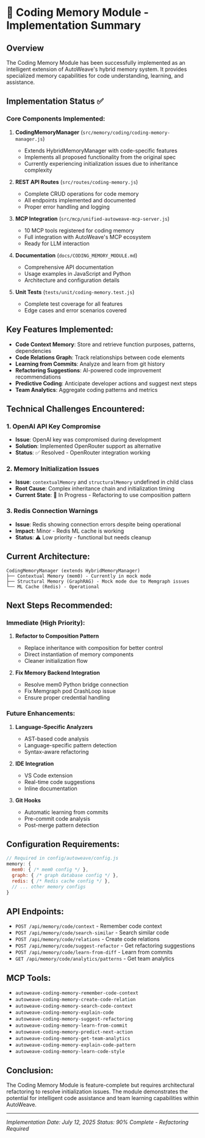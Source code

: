# 🧠 Coding Memory Module - Implementation Summary

## Overview
The Coding Memory Module has been successfully implemented as an intelligent extension of AutoWeave's hybrid memory system. It provides specialized memory capabilities for code understanding, learning, and assistance.

## Implementation Status ✅

### Core Components Implemented:
1. **CodingMemoryManager** (`src/memory/coding/coding-memory-manager.js`)
   - Extends HybridMemoryManager with code-specific features
   - Implements all proposed functionality from the original spec
   - Currently experiencing initialization issues due to inheritance complexity

2. **REST API Routes** (`src/routes/coding-memory.js`)
   - Complete CRUD operations for code memory
   - All endpoints implemented and documented
   - Proper error handling and logging

3. **MCP Integration** (`src/mcp/unified-autoweave-mcp-server.js`)
   - 10 MCP tools registered for coding memory
   - Full integration with AutoWeave's MCP ecosystem
   - Ready for LLM interaction

4. **Documentation** (`docs/CODING_MEMORY_MODULE.md`)
   - Comprehensive API documentation
   - Usage examples in JavaScript and Python
   - Architecture and configuration details

5. **Unit Tests** (`tests/unit/coding-memory.test.js`)
   - Complete test coverage for all features
   - Edge cases and error scenarios covered

## Key Features Implemented:
- **Code Context Memory**: Store and retrieve function purposes, patterns, dependencies
- **Code Relations Graph**: Track relationships between code elements
- **Learning from Commits**: Analyze and learn from git history
- **Refactoring Suggestions**: AI-powered code improvement recommendations
- **Predictive Coding**: Anticipate developer actions and suggest next steps
- **Team Analytics**: Aggregate coding patterns and metrics

## Technical Challenges Encountered:

### 1. OpenAI API Key Compromise
- **Issue**: OpenAI key was compromised during development
- **Solution**: Implemented OpenRouter support as alternative
- **Status**: ✅ Resolved - OpenRouter integration working

### 2. Memory Initialization Issues
- **Issue**: `contextualMemory` and `structuralMemory` undefined in child class
- **Root Cause**: Complex inheritance chain and initialization timing
- **Current State**: 🔄 In Progress - Refactoring to use composition pattern

### 3. Redis Connection Warnings
- **Issue**: Redis showing connection errors despite being operational
- **Impact**: Minor - Redis ML cache is working
- **Status**: ⚠️ Low priority - functional but needs cleanup

## Current Architecture:
```
CodingMemoryManager (extends HybridMemoryManager)
├── Contextual Memory (mem0) - Currently in mock mode
├── Structural Memory (GraphRAG) - Mock mode due to Memgraph issues
└── ML Cache (Redis) - Operational
```

## Next Steps Recommended:

### Immediate (High Priority):
1. **Refactor to Composition Pattern**
   - Replace inheritance with composition for better control
   - Direct instantiation of memory components
   - Cleaner initialization flow

2. **Fix Memory Backend Integration**
   - Resolve mem0 Python bridge connection
   - Fix Memgraph pod CrashLoop issue
   - Ensure proper credential handling

### Future Enhancements:
1. **Language-Specific Analyzers**
   - AST-based code analysis
   - Language-specific pattern detection
   - Syntax-aware refactoring

2. **IDE Integration**
   - VS Code extension
   - Real-time code suggestions
   - Inline documentation

3. **Git Hooks**
   - Automatic learning from commits
   - Pre-commit code analysis
   - Post-merge pattern detection

## Configuration Requirements:
```javascript
// Required in config/autoweave/config.js
memory: {
  mem0: { /* mem0 config */ },
  graph: { /* graph database config */ },
  redis: { /* Redis cache config */ },
  // ... other memory configs
}
```

## API Endpoints:
- `POST /api/memory/code/context` - Remember code context
- `POST /api/memory/code/search-similar` - Search similar code
- `POST /api/memory/code/relations` - Create code relations
- `POST /api/memory/code/suggest-refactor` - Get refactoring suggestions
- `POST /api/memory/code/learn-from-diff` - Learn from commits
- `GET /api/memory/code/analytics/patterns` - Get team analytics

## MCP Tools:
- `autoweave-coding-memory-remember-code-context`
- `autoweave-coding-memory-create-code-relation`
- `autoweave-coding-memory-search-code-context`
- `autoweave-coding-memory-explain-code`
- `autoweave-coding-memory-suggest-refactoring`
- `autoweave-coding-memory-learn-from-commit`
- `autoweave-coding-memory-predict-next-action`
- `autoweave-coding-memory-get-team-analytics`
- `autoweave-coding-memory-explain-code-pattern`
- `autoweave-coding-memory-learn-code-style`

## Conclusion:
The Coding Memory Module is feature-complete but requires architectural refactoring to resolve initialization issues. The module demonstrates the potential for intelligent code assistance and team learning capabilities within AutoWeave.

---
*Implementation Date: July 12, 2025*
*Status: 90% Complete - Refactoring Required*
